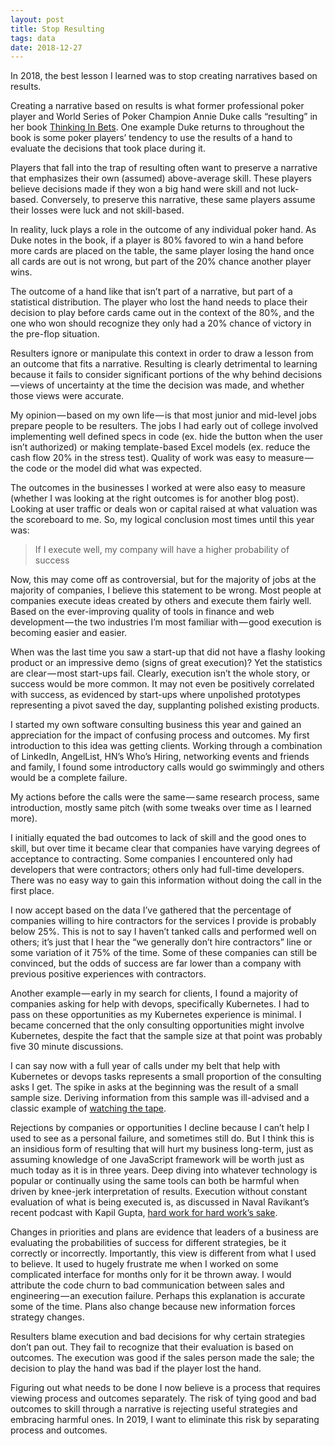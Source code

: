 ```yaml
---
layout: post
title: Stop Resulting
tags: data
date: 2018-12-27
---
```


In 2018, the best lesson I learned was to stop creating narratives based on results.

Creating a narrative based on results is what former professional poker player and World Series of Poker Champion Annie Duke calls “resulting” in her book [Thinking In Bets](https://www.amazon.com/Thinking-Bets-Making-Smarter-Decisions-ebook/dp/B074DG9LQF). One example Duke returns to throughout the book is some poker players’ tendency to use the results of a hand to evaluate the decisions that took place during it.

Players that fall into the trap of resulting often want to preserve a narrative that emphasizes their own (assumed) above-average skill. These players believe decisions made if they won a big hand were skill and not luck-based. Conversely, to preserve this narrative, these same players assume their losses were luck and not skill-based.

In reality, luck plays a role in the outcome of any individual poker hand. As Duke notes in the book, if a player is 80% favored to win a hand before more cards are placed on the table, the same player losing the hand once all cards are out is not wrong, but part of the 20% chance another player wins.

The outcome of a hand like that isn’t part of a narrative, but part of a statistical distribution. The player who lost the hand needs to place their decision to play before cards came out in the context of the 80%, and the one who won should recognize they only had a 20% chance of victory in the pre-flop situation.

Resulters ignore or manipulate this context in order to draw a lesson from an outcome that fits a narrative. Resulting is clearly detrimental to learning because it fails to consider significant portions of the why behind decisions — views of uncertainty at the time the decision was made, and whether those views were accurate.


My opinion — based on my own life — is that most junior and mid-level jobs prepare people to be resulters. The jobs I had early out of college involved implementing well defined specs in code (ex. hide the button when the user isn’t authorized) or making template-based Excel models (ex. reduce the cash flow 20% in the stress test). Quality of work was easy to measure — the code or the model did what was expected.

The outcomes in the businesses I worked at were also easy to measure (whether I was looking at the right outcomes is for another blog post). Looking at user traffic or deals won or capital raised at what valuation was the scoreboard to me. So, my logical conclusion most times until this year was:

>If I execute well, my company will have a higher probability of success

Now, this may come off as controversial, but for the majority of jobs at the majority of companies, I believe this statement to be wrong. Most people at companies execute ideas created by others and execute them fairly well. Based on the ever-improving quality of tools in finance and web development — the two industries I’m most familiar with — good execution is becoming easier and easier.

When was the last time you saw a start-up that did not have a flashy looking product or an impressive demo (signs of great execution)? Yet the statistics are clear — most start-ups fail. Clearly, execution isn’t the whole story, or success would be more common. It may not even be positively correlated with success, as evidenced by start-ups where unpolished prototypes representing a pivot saved the day, supplanting polished existing products.

I started my own software consulting business this year and gained an appreciation for the impact of confusing process and outcomes. My first introduction to this idea was getting clients. Working through a combination of LinkedIn, AngelList, HN’s Who’s Hiring, networking events and friends and family, I found some introductory calls would go swimmingly and others would be a complete failure.

My actions before the calls were the same — same research process, same introduction, mostly same pitch (with some tweaks over time as I learned more).

I initially equated the bad outcomes to lack of skill and the good ones to skill, but over time it became clear that companies have varying degrees of acceptance to contracting. Some companies I encountered only had developers that were contractors; others only had full-time developers. There was no easy way to gain this information without doing the call in the first place.

I now accept based on the data I’ve gathered that the percentage of companies willing to hire contractors for the services I provide is probably below 25%. This is not to say I haven’t tanked calls and performed well on others; it’s just that I hear the “we generally don’t hire contractors” line or some variation of it 75% of the time. Some of these companies can still be convinced, but the odds of success are far lower than a company with previous positive experiences with contractors.

Another example — early in my search for clients, I found a majority of companies asking for help with devops, specifically Kubernetes. I had to pass on these opportunities as my Kubernetes experience is minimal. I became concerned that the only consulting opportunities might involve Kubernetes, despite the fact that the sample size at that point was probably five 30 minute discussions.

I can say now with a full year of calls under my belt that help with Kubernetes or devops tasks represents a small proportion of the consulting asks I get. The spike in asks at the beginning was the result of a small sample size. Deriving information from this sample was ill-advised and a classic example of [watching the tape](https://medium.com/@bmb21/stop-tape-watching-f188df01b9b7).

Rejections by companies or opportunities I decline because I can’t help I used to see as a personal failure, and sometimes still do. But I think this is an insidious form of resulting that will hurt my business long-term, just as assuming knowledge of one JavaScript framework will be worth just as much today as it is in three years. Deep diving into whatever technology is popular or continually using the same tools can both be harmful when driven by knee-jerk interpretation of results. Execution without constant evaluation of what is being executed is, as discussed in Naval Ravikant’s recent podcast with Kapil Gupta, [hard work for hard work’s sake](https://startupboy.com/2018/12/25/the-truth-about-hard-work/).

Changes in priorities and plans are evidence that leaders of a business are evaluating the probabilities of success for different strategies, be it correctly or incorrectly. Importantly, this view is different from what I used to believe. It used to hugely frustrate me when I worked on some complicated interface for months only for it be thrown away. I would attribute the code churn to bad communication between sales and engineering — an execution failure. Perhaps this explanation is accurate some of the time. Plans also change because new information forces strategy changes.

Resulters blame execution and bad decisions for why certain strategies don’t pan out. They fail to recognize that their evaluation is based on outcomes. The execution was good if the sales person made the sale; the decision to play the hand was bad if the player lost the hand.

Figuring out what needs to be done I now believe is a process that requires viewing process and outcomes separately. The risk of tying good and bad outcomes to skill through a narrative is rejecting useful strategies and embracing harmful ones. In 2019, I want to eliminate this risk by separating process and outcomes.